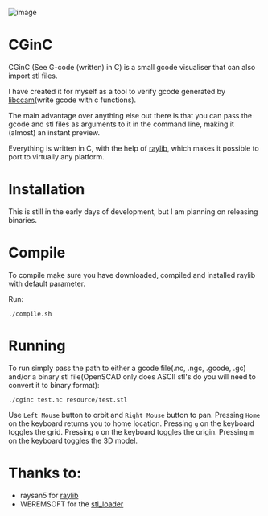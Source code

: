 ![image](https://user-images.githubusercontent.com/8824186/114960870-cb9bd000-9e5f-11eb-9a91-66c328208c13.png)

# CGinC
CGinC (See G-code (written) in C) is a small gcode visualiser that can also import stl files.

I have created it for myself as a tool to verify gcode generated by [libccam](https://github.com/BogdanTheGeek/libccam)(write gcode with c functions).

The main advantage over anything else out there is that you can pass the gcode and stl files as arguments to it in the command line, making it (almost) an instant preview.

Everything is written in C, with the help of [raylib](https://www.raylib.com/), which makes it possible to port to virtually any platform.

# Installation
This is still in the early days of development, but I am planning on releasing binaries.

# Compile
To compile make sure you have downloaded, compiled and installed raylib with default parameter.

Run:
```
./compile.sh
```

# Running
To run simply pass the path to either a gcode file(.nc, .ngc, .gcode, .gc) and/or a binary stl file(OpenSCAD only does ASCII stl's do you will need to convert it to binary format):
```
./cginc test.nc resource/test.stl
```
Use `Left Mouse` button to orbit and `Right Mouse` button to pan.
Pressing `Home` on the keyboard returns you to home location.
Pressing `g` on the keyboard toggles the grid.
Pressing `o` on the keyboard toggles the origin.
Pressing `m` on the keyboard toggles the 3D model.


# Thanks to:
- raysan5 for [raylib](https://www.raylib.com/)
- WEREMSOFT for the [stl_loader](https://github.com/WEREMSOFT/stl-loader-for-raylib)
